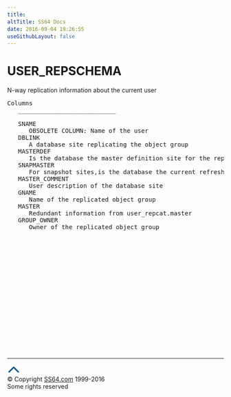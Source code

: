 ```yaml
---
title:
altTitle: SS64 Docs
date: 2016-09-04 19:26:55
useGithubLayout: false
---
```

<!-- #BeginLibraryItem "/Library/head_orad.lbi" --><!-- #EndLibraryItem --><h1>USER_REPSCHEMA </h1><p> N-way replication information about the current user </p> 
 
<pre>Columns
   ___________________________
 
   SNAME
      OBSOLETE COLUMN: Name of the user
   DBLINK
      A database site replicating the object group
   MASTERDEF
      Is the database the master definition site for the replicated object group
   SNAPMASTER
      For snapshot sites,is the database the current refresh master
   MASTER_COMMENT
      User description of the database site
   GNAME
      Name of the replicated object group
   MASTER
      Redundant information from user_repcat.master
   GROUP_OWNER
      Owner of the replicated object group

</pre><!-- #BeginLibraryItem "/Library/foot_orad.lbi" --><p><script async="" src="//pagead2.googlesyndication.com/pagead/js/adsbygoogle.js"></script>
<!-- oracle-footer -->
<ins class="adsbygoogle" style="display:inline-block;width:300px;height:250px" data-ad-client="ca-pub-6140977852749469" data-ad-slot="4275490898"></ins>
<script>
(adsbygoogle = window.adsbygoogle || []).push({});
</script></p>
<hr>
<div id="bl" class="footer"><a href="#"><img src="../images/top.png" width="30" height="22" alt="Back to the Top"></a></div>
<div id="br" class="footer, tagline">© Copyright <a href="http://ss64.com/">SS64.com</a> 1999-2016<br>
Some rights reserved</div>
<!-- #EndLibraryItem -->

